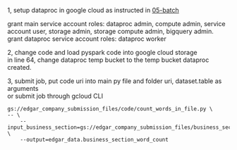 1, setup dataproc in google cloud as instructed in [05-batch](https://github.com/DataTalksClub/data-engineering-zoomcamp/blob/main/05-batch/code/cloud.md)

grant main service account roles: dataproc admin, compute admin, service account user, storage admin, storage compute admin, bigquery admin.     
grant dataproc service account roles: dataproc worker   

2, change code and load pyspark code into google cloud storage   
in line 64, change dataproc temp bucket to the temp bucket dataproc created.   

3, submit job, put code uri into main py file and folder uri, dataset.table as arguments  
or submit job through gcloud CLI
```
gs://edgar_company_submission_files/code/count_words_in_file.py \
-- \
    --input_business_section=gs://edgar_company_submission_files/business_section/* \
    --output=edgar_data.business_section_word_count
```
